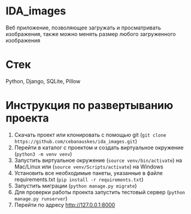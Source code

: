 # IDA_images
Веб приложение, позволяющее загружать и просматривать изображения, также можно менять размер любого загруженного изображения

# Стек
Python, Django, SQLite, Pillow

# Инструкция по развертыванию проекта 
1. Скачать проект или клонировать с помощью git (`git clone https://github.com/cebanauskes/ida_images.git`)
2. Перейти в каталог с проектом и создать виртуальное окружение (`python3 -m venv venv`)
3. Запустить виртуальное окружение (`source venv/bin/activate`) на Mac/Linux или (`source venv/Scripts/activate`) на Windows
4. Установить все необходимые пакеты, указанные в файле requirements.txt (`pip install -r requirements.txt`)
5. Запустить миграции (`python manage.py migrate`)
6. Для проверки работы проекта запустить тестовый сервер (`python manage.py runserver`)
7. Перейти по адресу http://127.0.0.1:8000
